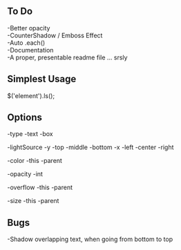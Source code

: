 To Do
------
-Better opacity  
-CounterShadow / Emboss Effect  
-Auto .each()  
-Documentation  
-A proper, presentable readme file ... srsly  

Simplest Usage
------
$('element').ls();

Options
------
-type
	-text
	-box
	
-lightSource
	-y
		-top
		-middle
		-bottom
	-x
		-left
		-center
		-right

-color
	-this
	-parent

-opacity
	-int
	
-overflow
	-this
	-parent
	
-size
	-this
	-parent

Bugs
------
-Shadow overlapping text, when going from bottom to top  
